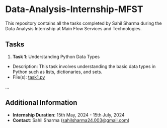 # Data-Analysis-Internship-MFST
This repository contains all the tasks completed by Sahil Sharma during the Data Analysis Internship at Main Flow Services and Technologies.

## Tasks
1. **Task 1**: Understanding Python Data Types
- Description: This task involves understanding the basic data types in Python such as lists, dictionaries, and sets.
- File(s): [task1.py](path/to/task1.py)

...

## Additional Information

- **Internship Duration**: 15th May, 2024 - 15th July, 2024
- **Contact**: Sahil Sharma (sahilsharma24.003@gmail.com)
